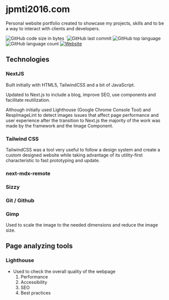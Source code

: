 # jpmti2016.com

Personal website portfolio created to showcase my projects, skills and to be a way to interact with clients and developers.

![GitHub code size in bytes](https://img.shields.io/github/languages/code-size/jpmti2016/portfolio-nextjs-mdx)
`![GitHub last commit](https://img.shields.io/github/last-commit/jpmti2016/portfolio-nextjs-mdx)
![GitHub top language](https://img.shields.io/github/languages/top/jpmti2016/portfolio-nextjs-mdx)
![GitHub language count](https://img.shields.io/github/languages/count/jpmti2016/portfolio-nextjs-mdx)
[![Website](https://img.shields.io/website?url=https://jpmti2016.com)](https://img.shields.io/website?url=https%3A%2F%2Fjpmti2016.com)

## Technologies

### NextJS

Built initially with HTML5, TailwindCSS and a bit of JavaScript.

Updated to Next.js to include a blog, improve SEO, use components and facilitate reutilization.

Although initially used Lighthouse (Google Chrome Console Tool) and RespImageLint to detect images issues that affect page performance and user experience after the transition to Next.js the majority of the work was made by the framework and the Image Component.

### Tailwind CSS

TailwindCSS was a tool very useful to follow a design system and create a custom designed website while taking advantage of its utility-first characteristic to fast prototyping and update.

### next-mdx-remote

### Sizzy

### Git / Github

### Gimp

Used to scale the image to the needed dimensions and reduce the image size.

## Page analyzing tools

### Lighthouse

- Used to check the overall quality of the webpage
  1. Performance
  2. Accessibility
  3. SEO
  4. Best practices
